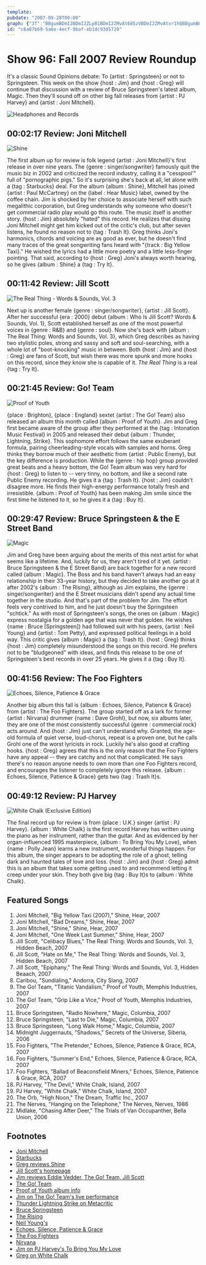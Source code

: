 ```yaml
---
template: 
pubdate: "2007-09-28T00:00"
graph: {"3T":"BBgumBDmI2BDmI2ZLpB1BDmI2ZMvAt685zVBDmI2ZMvAtxr1hQBBgumBQsAMBBgumdhnxeZMvAttxgy7BQsAMX6cfdBHm1Gdhnxe","JI":"BGBmOZLpB1BGBmOlYcfA0wILvBGBmOBFxuTBGBmO0wILvdhnxeX6cfddhnxeBHm1Gdhnxe","109":"4eJDaZqkoC4eJDa4sWAH4sWAHZqkoC3TmBdZqkoC13xCdZqkoCZqkoCzCM9JBQU0LZqkoCZqkoCZriUS97qipZriUSBQsAMZriUS13xCd3TmBdBHm1GBQsAM97qipX6cfd","1DN":"BIqu4ZLpB1BIqu4D2Bhu8L96ZBIqu4BQsAMD2Bhu97qipD2Bhu8L96ZZLpB18L96Z9TsKW8L96Zk2OMvBQsAMX6cfd97qipBHm1G","1XW":"38Our7wXoK38OurBQsAM7fVqS7wXoK7wXoKq5tbRg8cEOq5tbRBQsAMX6cfdBHm1GBQsAM","2A0":"1p46QuWxeUSKTzhuWxeUBHAPWuWxeUcV4G9uWxeU97qipcV4G997qipX6cfd97qipBHm1G"}
id: "c6a07b69-5a6e-4ecf-9baf-eb1dc93d5720"
---
```






# Show 96: Fall 2007 Review Roundup

It's a classic Sound Opinions debate: To {artist : Springsteen} or not to Springsteen. This week on the show {host : Jim} and {host : Greg} will continue that discussion with a review of Bruce Springsteen's latest album, Magic. Then they'll sound off on other big fall releases from {artist : PJ Harvey} and {artist : Joni Mitchell}.

![Headphones and Records](https://static.soundopinions.org/images/2007/fallroundup.jpg)



## 00:02:17 Review: Joni Mitchell

![Shine](https://static.soundopinions.org/assets/96/3T0.jpeg)

The first album up for review is folk legend {artist : Joni Mitchell}'s first release in over nine years. The {genre : singer/songwriter} famously quit the music biz in 2002 and criticized the record industry, calling it a "cesspool'" full of "pornographic pigs." So it's surprising she's back at all, let alone with a {tag : Starbucks} deal. For the album {album : Shine}, Mitchell has joined {artist : Paul McCartney} on the {label : Hear Music} label, owned by the coffee chain. Jim is shocked by her choice to associate herself with such megalithic corporation, but Greg understands why someone who doesn't get commercial radio play would go this route. The music itself is another story. {host : Jim} absolutely "hated" this record. He realizes that dissing Joni Mitchell might get him kicked out of the critic's club, but after seven listens, he found no reason not to {tag : Trash It}. Greg thinks Joni's harmonics, chords and voicing are as good as ever, but he doesn't find many traces of the great songwriting fans heard with "{track : Big Yellow Taxi}." He wished the lyrics had a little more poetry and a little less-finger pointing. That said, according to {host : Greg} Joni's always worth hearing, so he gives {album : Shine} a {tag : Try It}.



## 00:11:42 Review: Jill Scott

![The Real Thing - Words & Sounds, Vol. 3](https://static.soundopinions.org/assets/96/JI0.jpg)

Next up is another female {genre : singer/songwriter}, {artist : Jill Scott}. After her successful {era : 2000} debut {album : Who Is Jill Scott? Words & Sounds, Vol. 1}, Scott established herself as one of the most powerful voices in {genre : R&B} and {genre : soul}. Now she's back with {album : The Real Thing: Words and Sounds, Vol. 3}, which Greg describes as having two stylistic poles, strong and sassy and soft and soul-searching, with a whole lot of "boot-knocking" music in between. Both {host : Jim} and {host : Greg} are fans of Scott, but wish there was more spunk and more hooks on this record, since they know she is capable of it. *The Real Thing* is a real {tag : Try It}.



## 00:21:45 Review: Go! Team

![Proof of Youth](https://static.soundopinions.org/assets/96/1090.jpg)

{place : Brighton}, {place : England} sextet {artist : The Go! Team} also released an album this month called {album : Proof of Youth}. Jim and Greg first became aware of the group after they performed at the {tag : Intonation Music Festival} in 2005 and released their debut {album : Thunder, Lightning, Strike}. This sophomore effort follows the same exuberant formula, pairing cheerleading-style vocals with samples and horns. Greg thinks they borrow much of their aesthetic from {artist : Public Enemy}, but the key difference is production. While the {genre : hip hop} group provided great beats and a heavy bottom, the Go! Team album was very hard for {host : Greg} to listen to -- very tinny, no bottom, and like a second rate Public Enemy recording. He gives it a {tag : Trash It}. {host : Jim} couldn't disagree more. He finds their high-energy performance totally fresh and irresistible. {album : Proof of Youth} has been making Jim smile since the first time he listened to it, so he gives it a {tag : Buy It}.



## 00:29:47 Review: Bruce Springsteen & the E Street Band

![Magic](https://static.soundopinions.org/assets/96/1DN0.jpg)

Jim and Greg have been arguing about the merits of this next artist for what seems like a lifetime. And, luckily for us, they aren't tired of it yet. {artist : Bruce Springsteen & the E Street Band} are back together for a new record called {album : Magic}. The Boss and his band haven't always had an easy relationship in their 33-year history, but they decided to take another go at it after 2002's {album : The Rising}, although as Jim explains, the {genre : singer/songwriter} and the E Street musicians didn't spend any actual time together in the studio. And that's part of the problem for Jim. The effort feels very contrived to him, and he just doesn't buy the Springsteen "schtick." As with most of Springsteen's songs, the ones on {album : Magic} express nostalgia for a golden age that was never that golden. He wishes {name : Bruce [Springsteen]} had followed suit with his peers, {artist : Neil Young} and {artist : Tom Petty}, and expressed political feelings in a bold way. This critic gives {album : Magic} a {tag : Trash It}. {host : Greg} thinks {host : Jim} completely misunderstood the songs on this record. He prefers not to be "bludgeoned" with ideas, and finds this release to be one of Springsteen's best records in over 25 years. He gives it a {tag : Buy It}.



## 00:41:56 Review: The Foo Fighters

![Echoes, Silence, Patience & Grace](https://static.soundopinions.org/assets/96/1XW0.jpg)

Another big album this fall is {album : Echoes, Silence, Patience & Grace} from {artist : The Foo Fighters}. The group started off as a lark for former {artist : Nirvana} drummer {name : Dave Grohl}, but now, six albums later, they are one of the most consistently successful {genre : commercial rock} acts around. And {host : Jim} just can't understand why. Granted, the age-old formula of quiet verse, loud-chorus, repeat is a proven one, but he calls Grohl one of the worst lyricists in rock. Luckily he's also good at crafting hooks. {host : Greg} agrees that this is the only reason that the Foo Fighters have any appeal -- they are catchy and not that complicated. He says there's no reason anyone needs to own more than one Foo Fighters record, and encourages the listener to completely ignore this release. {album : Echoes, Silence, Patience & Grace} gets two {tag : Trash It}s.



## 00:49:12 Review: PJ Harvey

![White Chalk (Exclusive Edition)](https://static.soundopinions.org/assets/96/2A00.jpg)

The final record up for review is from {place : U.K.} singer {artist : PJ Harvey}. {album : White Chalk} is the first record Harvey has written using the piano as her instrument, rather than the guitar. And as evidenced by her organ-influenced 1995 masterpiece, {album : To Bring You My Love}, when {name : Polly Jean} learns a new instrument, wonderful things happen. For this album, the singer appears to be adopting the role of a ghost, telling dark and haunted tales of love and loss. {host : Jim} and {host : Greg} admit this is an album that takes some getting used to and recommend letting it creep under your skin. They both give big {tag : Buy It}s to {album : White Chalk}.



## Featured Songs

1. Joni Mitchell, "Big Yellow Taxi (2007)," Shine, Hear, 2007
2. Joni Mitchell, "Bad Dreams," Shine, Hear, 2007
3. Joni Mitchell, "Shine," Shine, Hear, 2007
4. Joni Mitchell, "One Week Last Summer," Shine, Hear, 2007
5. Jill Scott, "Celibacy Blues," The Real Thing: Words and Sounds, Vol. 3, Hidden Beach, 2007
6. Jill Scott, "Hate on Me," The Real Thing: Words and Sounds, Vol. 3, Hidden Beach, 2007
7. Jill Scott, "Epiphany," The Real Thing: Words and Sounds, Vol. 3, Hidden Beaach, 2007
8. Caribou, "Sundialing," Andorra, City Slang, 2007
9. The Go! Team, "Titanic Vandalism," Proof of Youth, Memphis Industries, 2007
10. The Go! Team, "Grip Like a Vice," Proof of Youth, Memphis Industries, 2007
11. Bruce Springsteen, "Radio Nowhere," Magic, Columbia, 2007
12. Bruce Springsteen, "Last to Die," Magic, Columbia, 2007
13. Bruce Springsteen, "Long Walk Home," Magic, Columbia, 2007
14. Midnight Juggernauts, "Shadows," Secrets of the Universe, Siberia, 2006
15. Foo Fighters, "The Pretender," Echoes, Silence, Patience & Grace, RCA, 2007
16. Foo Fighters, "Summer's End," Echoes, Silence, Patience & Grace, RCA, 2007
17. Foo Fighters, "Ballad of Beaconsfield Miners," Echoes, Silence, Patience & Grace, RCA, 2007
18. PJ Harvey, "The Devil," White Chalk, Island, 2007
19. PJ Harvey, "White Chalk," White Chalk, Island, 2007
20. The Orb, "High Noon," The Dream, Traffic Inc., 2007
21. The Nerves, "Hanging on the Telephone," The Nerves, Nerves, 1986
22. Midlake, "Chasing After Deer," The Trials of Van Occupanther, Bella Union, 2006



## Footnotes

- [Joni Mitchell](http://jonimitchell.com/)
- [Starbucks](http://www.starbucks.com/)
- [Greg reviews Shine](http://articles.chicagotribune.com/2007-09-23/news/0709210495_1_joni-letters-joni-mitchell-shine)
- [Jill Scott's homepage](http://www.jillscott.com/)
- [Jim reviews Eddie Vedder, The Go! Team, Jill Scott](http://www.jimdero.com/News2007/spincontrolsept23.htm)
- [The Go! Team](http://www.thegoteam.co.uk/flash/News.html)
- [Proof of Youth album info](http://www.subpop.com/releases/go_team/full_lengths/proof_of_youth)
- [Jim on The Go! Team's live performance](http://www.jimdero.com/News2005/GoTeamLiveOct28.htm)
- [Thunder Lightning Strike on Metacritic](http://www.metacritic.com/music/artists/goteam/thunderlightningstrike?q=go%20team)
- [Bruce Springsteen](http://www.brucespringsteen.net/)
- [The Rising](http://www.metacritic.com/music/artists/springsteenbruceandestreet/rising?q=the%20rising)
- [Neil Young's](http://www.neilyoung.com/)
- [Echoes, Silence, Patience & Grace](http://www.metacritic.com/music/artists/foofighters/echoessilencepatienceandgrace?q=foo%20fighters)
- [The Foo Fighters](http://www.foofighters.com/)
- [Nirvana](http://www.allmusic.com/cg/amg.dll?p=amg&sql=11:hifexqr5ld6e)
- [Jim on PJ Harvey's To Bring You My Love](http://www.jimdero.com/News2004/June13GreatPJ.htm)
- [Greg on White Chalk](http://articles.chicagotribune.com/2007-09-23/news/0709210592_1_white-chalk-pj-harvey-john-parish)